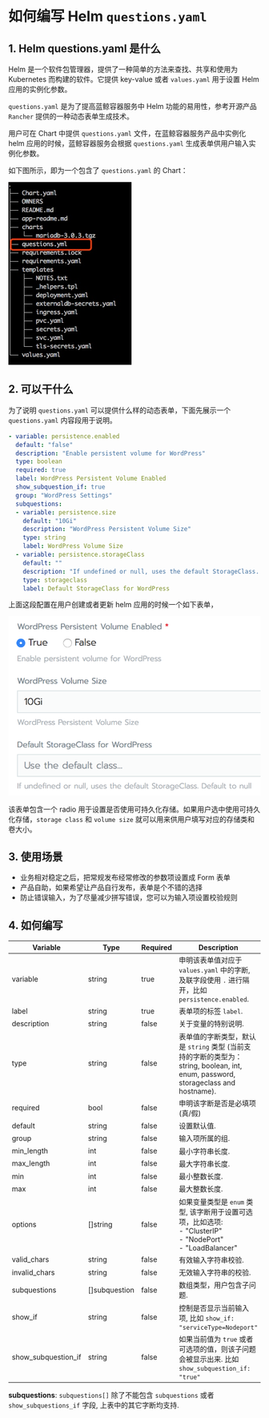 # 如何编写 Helm `questions.yaml`

## 1. Helm questions.yaml 是什么
Helm 是一个软件包管理器，提供了一种简单的方法来查找、共享和使用为 Kubernetes 而构建的软件。它提供 key-value 或者 `values.yaml` 用于设置 Helm 应用的实例化参数。

`questions.yaml` 是为了提高蓝鲸容器服务中 Helm 功能的易用性，参考开源产品 `Rancher` 提供的一种动态表单生成技术。

用户可在 Chart 中提供 `questions.yaml` 文件，在蓝鲸容器服务产品中实例化 helm 应用的时候，蓝鲸容器服务会根据 `questions.yaml` 生成表单供用户输入实例化参数。

如下图所示，即为一个包含了 `questions.yaml` 的 Chart：

![](imgs/15422121558476.jpg)

## 2. 可以干什么
为了说明 `questions.yaml` 可以提供什么样的动态表单，下面先展示一个 `questions.yaml` 内容段用于说明。

```yaml
- variable: persistence.enabled
  default: "false"
  description: "Enable persistent volume for WordPress"
  type: boolean
  required: true
  label: WordPress Persistent Volume Enabled
  show_subquestion_if: true
  group: "WordPress Settings"
  subquestions:
  - variable: persistence.size
    default: "10Gi"
    description: "WordPress Persistent Volume Size"
    type: string
    label: WordPress Volume Size
  - variable: persistence.storageClass
    default: ""
    description: "If undefined or null, uses the default StorageClass. Default to null"
    type: storageclass
    label: Default StorageClass for WordPress
```

上面这段配置在用户创建或者更新 helm 应用的时候一个如下表单，

![](imgs/1.png)


该表单包含一个 radio 用于设置是否使用可持久化存储。如果用户选中使用可持久化存储，`storage class` 和 `volume size` 就可以用来供用户填写对应的存储类和卷大小。

## 3. 使用场景
- 业务相对稳定之后，把常规发布经常修改的参数项设置成 Form 表单
- 产品自助，如果希望让产品自行发布，表单是个不错的选择
- 防止错误输入，为了尽量减少拼写错误，您可以为输入项设置校验规则


## 4. 如何编写

| Variable  | Type | Required | Description |
| ------------- | ------------- | --- |------------- |
| 	variable          | string  | true    |  申明该表单值对应于 `values.yaml` 中的字断, 及联字段使用 `.` 进行隔开，比如 `persistence.enabled`. |
| 	label             | string  | true      |  表单项的标签 `label`. |
| 	description       | string  | false      |  关于变量的特别说明.|
| 	type              | string  | false      | 表单值的字断类型，默认是 `string` 类型 (当前支持的字断的类型为： string, boolean, int, enum, password, storageclass and hostname).|
| 	required          | bool    | false      |  申明该字断是否是必填项 (真/假)|
| 	default           | string  | false      |  设置默认值. |
| 	group             | string  | false      |  输入项所属的组. |
| 	min_length        | int     | false      | 最小字符串长度.|
| 	max_length        | int     | false      | 最大字符串长度.|
| 	min               | int     | false      |  最小整数长度. |
| 	max               | int     | false      |  最大整数长度. |
| 	options           | []string | false     |  如果变量类型是 `enum` 类型, 该字断用于设置可选项，比如选项:<br> - "ClusterIP" <br> - "NodePort" <br> - "LoadBalancer"|
| 	valid_chars       | string   | false     | 有效输入字符串校验. |
| 	invalid_chars     | string   | false     |  无效输入字符串的校验.|
| 	subquestions      | []subquestion | false|  数组类型，用户包含子问题.|
| 	show_if           | string      | false  | 控制是否显示当前输入项, 比如 `show_if: "serviceType=Nodeport"` |
| 	show\_subquestion_if |  string  | false     | 如果当前值为 `true` 或者可选项的值，则该子问题会被显示出来. 比如 `show_subquestion_if: "true"`|

**subquestions**: `subquestions[]` 除了不能包含 `subquestions` 或者 `show_subquestions_if` 字段, 上表中的其它字断均支持.
